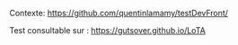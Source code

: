 Contexte: https://github.com/quentinlamamy/testDevFront/

Test consultable sur : https://gutsover.github.io/LoTA
